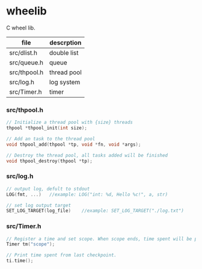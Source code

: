 # wheelib
C wheel lib.

| file         | descrption  |
| ------------ | ----------- |
| src/dlist.h  | double list |
| src/queue.h  | queue       |
| src/thpool.h | thread pool |
| src/log.h    | log system  |
| src/Timer.h  | timer       |


### src/thpool.h
```C
// Initialize a thread pool with {size} threads
thpool *thpool_init(int size);

// Add an task to the thread pool
void thpool_add(thpool *tp, void *fn, void *args);

// Destroy the thread pool, all tasks added will be finished
void thpool_destroy(thpool *tp);
```
### src/log.h
```C
// output log, defult to stdout
LOG(fmt, ...)   //example: LOG("int: %d, Hello %c!", a, str)

// set log output target
SET_LOG_TARGET(log_file)    //example: SET_LOG_TARGET("./log.txt")
```
### src/Timer.h
```cpp
// Register a time and set scope. When scope ends, time spent will be printed.
Timer tm("scope");

// Print time spent from last checkpoint.
ti.time();
```